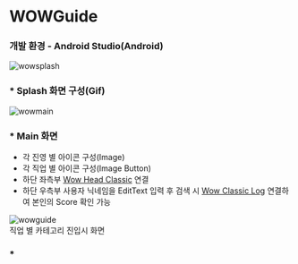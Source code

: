 # WOWGuide
### 개발 환경 - Android Studio(Android)

![wowsplash](https://user-images.githubusercontent.com/60656477/80168095-ff616280-861c-11ea-98af-ae3e5d8a9a5f.PNG)   
### * Splash 화면 구성(Gif)   
![wowmain](https://user-images.githubusercontent.com/60656477/80168103-025c5300-861d-11ea-992a-747f0a83e4fe.PNG)   
### * Main 화면
+ 각 진영 별 아이콘 구성(Image)
+ 각 직업 별 아이콘 구성(Image Button)
+ 하단 좌측부 [Wow Head Classic](https://ko.classic.wowhead.com/) 연결
+ 하단 우측부 사용자 닉네임을 EditText 입력 후 검색 시 [Wow Classic Log](https://ko.classic.warcraftlogs.com/) 연결하여 본인의 Score 확인 가능   

![wowguide](https://user-images.githubusercontent.com/60656477/80168127-0e481500-861d-11ea-88c3-5b2a5e064eb3.PNG)   
직업 별 카테고리 진입시 화면
### * 
